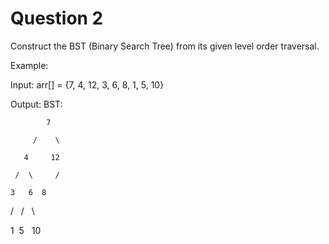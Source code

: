 # Question 2

Construct the BST (Binary Search Tree) from its given level order traversal.

Example:

Input: arr[] = {7, 4, 12, 3, 6, 8, 1, 5, 10}

Output: BST:

            7

         /    \

       4     12

     /  \     /

    3   6  8

   /    /     \

 1    5      10